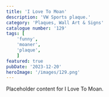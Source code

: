 ```yaml
---
title: 'I Love To Moan'
description: 'VW Sports plaque.'
category: 'Plaques, Wall Art & Signs'
catalogue number: '129'
tags: [
    'funny', 
    'moaner', 
    'plaque',
    ]
featured: true
pubDate: '2023-12-20'
heroImage: '/images/129.png'
---
```


Placeholder content for I Love To Moan.